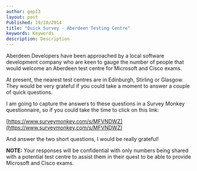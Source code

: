 ```yaml
---
author: gep13
layout: post
Published: 19/10/2014
title: "Quick Survey - Aberdeen Testing Centre"
keywords: Keywords
description: Description
---
```


Aberdeen Developers have been approached by a local software development company who are keen to gauge the number of people that would welcome an Aberdeen test centre for Microsoft and Cisco exams.

At present, the nearest test centres are in Edinburgh, Stirling or Glasgow. They would be very grateful if you could take a moment to answer a couple of quick questions.

I am going to capture the answers to these questions in a Survey Monkey questionnaire, so if you could take the time to click on this link:

[https://www.surveymonkey.com/s/MFVNDWZ](https://www.surveymonkey.com/s/MFVNDWZ)

And answer the two short questions, I would be really grateful!

**NOTE:** Your responses will be confidential with only numbers being shared with a potential test centre to assist them in their quest to be able to provide Microsoft and Cisco exams.
